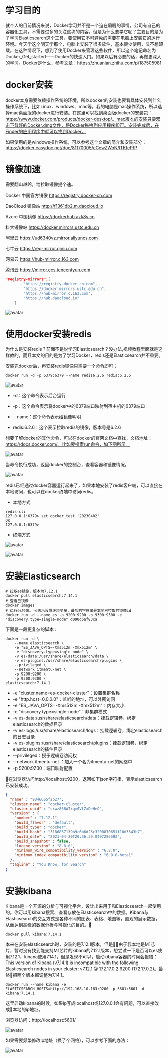 # 学习目的

就个人的目前情况来说，Docker学习并不是一个迫在眉睫的事情，公司有自己的容器化工具，不需要过多的关注这块的内容。但是为什么要学它呢？主要目的是为了学习Elasticsearch这个工具，要使用它不可避免的需要在电脑上安装它的运行环境。今天学这个明天学那个，电脑上安装了很多软件，基本很少使用，又不想卸载。在这种情况下，想到了使用Docker来管理这些软件，所以这个笔记命名为Docker_Get_started——Docker的快速入门。如果以后有必要的话，再做更深入的学习。Docker是什么，参考文章：https://zhuanlan.zhihu.com/p/187505981

# docker安装

docker本身需要依赖操作系统的环境，所以docker的安装也要看具体安装到什么操作系统下，比如Linux、windows、mac等。我的电脑是mac操作系统，所以选择mac桌面版的docker进行安装。在这里可以找到桌面版docker的安装包：https://www.docker.com/products/docker-desktop/。mac版本的安装只要双击下载好的Docker.dmg文件，将Docker拖拽到应用程序即可。安装完成后，在Finder的应用程序中就可以找到Docker。

如果使用的是windows操作系统，可以参考这个文章的简介和安装部分：https://docker.easydoc.net/doc/81170005/cCewZWoN/lTKfePfP

# 镜像加速

需要翻山越岭，给拉取镜像提个速。

Docker 中国官方镜像	https://registry.docker-cn.com

DaoCloud 镜像站	http://f1361db2.m.daocloud.io

Azure 中国镜像	https://dockerhub.azk8s.cn

科大镜像站	https://docker.mirrors.ustc.edu.cn

阿里云	https://ud6340vz.mirror.aliyuncs.com

七牛云	https://reg-mirror.qiniu.com

网易云	https://hub-mirror.c.163.com

腾讯云	https://mirror.ccs.tencentyun.com

```json
"registry-mirrors":[
        "https://registry.docker-cn.com",
        "https://docker.mirrors.ustc.edu.cn",
        "https://hub-mirror.c.163.com",
        "https://hub.daocloud.io"
    ]
```

![avatar](img/1.png)

# 使用docker安装redis

为什么是安装redis？前面不是说学习Elasticsearch？没办法,视频教程里面就是这样教的，而且本文的目的是为了学习Docker，redis还是Elasticsearch并不重要。

安装完docker后，再安装redis镜像只需要一个命令即可；

```shell
docker run -d -p 6379:6379 --name redis6.2.6 redis:6.2.6
```

![avatar](img/3.jpg)

- -d：这个命令表示后台运行

- -p：这个命令表示将docker中的6379端口映射到宿主机的6379端口

- --name：这个命令表示给镜像明明

- redis:6.2.6：这个表示拉取redis的镜像，版本号是6.2.6

想要了解docker的其他命令，可以在docker的官网文档中查找，文档地址：https://docs.docker.com/。比如要搜索run命令，如下图所示。

![avatar](img/2.jpg)

当命令执行成功，返回docker的控制台，查看容器和镜像情况。

![avatar](img/4.jpg)

redis已经通过docker容器运行起来了，如果本地安装了redis客户端，可以直接在本地访问，也可以在docker终端中访问redis。

- 本地方式

```shell
redis-cli  
127.0.0.1:6379> set docker_test '20230402'
OK
127.0.0.1:6379>
```

- 终端方式

![avatar](img/5.jpg)

![avatar](img/6.jpg)

# 安装Elasticsearch

```shell
# 拉取es镜像，版本为7.12.1
docker pull elasticsearch:7.14.1
# 查看已镜像
docker images
# 运行es镜像。-e表示设置环境变量，最后的字符串是本地已拉取的镜像id
docker run -d --name es -p 9200:9200 -p 9300:9300 -e "discovery.type=single-node" d090d5af83ca
```

下面是一段更复杂的脚本：

```shell
docker run -d \
	--name elasticsearch \
    -e "ES_JAVA_OPTS=-Xms512m -Xmx512m" \
    -e "discovery.type=single-node" \
    -v es-data:/usr/share/elasticsearch/data \
    -v es-plugins:/usr/share/elasticsearch/plugins \
    --privileged \
    --network itmentu-net \
    -p 9200:9200 \
    -p 9300:9300 \
elasticsearch:7.14.1
```

- -e "cluster.name=es-docker-cluster"：设置集群名称
- -e "http.host=0.0.0.0"：监听的地址，可以外网访问
- -e "ES_JAVA_OPTS=-Xms512m -Xmx512m"：内存大小
- -e "discovery.type=single-node"：非集群模式
- -v es-data:/usr/share/elasticsearch/data：挂载逻辑卷，绑定elasticsearch的数据目录
- -v es-logs:/usr/share/elasticsearch/logs：挂载逻辑卷，绑定elasticsearch的日志目录
- -v es-plugins:/usr/share/elasticsearch/plugins：挂载逻辑卷，绑定elasticsearch的插件目录
- --privileged：授予逻辑卷访问权
- --network itmentu-net ：加入一个名为itmentu-net的网络中
- -p 9200:9200：端口映射配置

在浏览器访问http://localhost:9200，返回如下json字符串，表示elasticsearch已安装成功。

```json
{
  "name" : "9046665f2b27",
  "cluster_name" : "docker-cluster",
  "cluster_uuid" : "sxwz868ATxqm0VtZxDeHeQ",
  "version" : {
    "number" : "7.12.1",
    "build_flavor" : "default",
    "build_type" : "docker",
    "build_hash" : "3186837139b9c6b6d23c3200870651f10d3343b7",
    "build_date" : "2021-04-20T20:56:39.040728659Z",
    "build_snapshot" : false,
    "lucene_version" : "8.8.0",
    "minimum_wire_compatibility_version" : "6.8.0",
    "minimum_index_compatibility_version" : "6.0.0-beta1"
  },
  "tagline" : "You Know, for Search"
}
```
# 安装kibana

Kibana是一个开源的分析与可视化平台，设计出来用于和Elasticsearch一起使用的。你可以用kibana搜索、查看存放在Elasticsearch中的数据。Kibana与Elasticsearch的交互方式是各种不同的图表、表格、地图等，直观的展示数据，从而达到高级的数据分析与可视化的目的。

```shell
docker pull kibana:7.14.1
```

本来在安装elasticsearch时，安装的是7.12.1版本，但是由于我本地是M1芯片，暂时没有找到能支持M1芯片的kibana的7.12.1版本，想尝试一下是否可以es使用7.12.1，kinana使用7.14.1，但是发现不可以，启动kibana容器的时候会报错：This version of Kibana (v7.14.1) is incompatible with the following Elasticsearch nodes in your cluster: v7.12.1 @ 172.17.0.2:9200 (172.17.0.2)。最终把两个版本都调整为7.14.1。

```shell
docker run --name kibana -e ELASTICSEARCH_HOSTS=http://192.168.10.183:9200 -p 5601:5601 -d kibana:7.14.1
```
这里启动kibana的时候，如果ip写成localhost或127.0.0.1会有问题，可以直接改成本地的ip地址。

浏览器访问：http://localhost:5601/

![avatar](img/7.png)

如果需要频繁修改ip地址（换了个网络），可以参考下面的办法：

![avatar](img/8.png)









